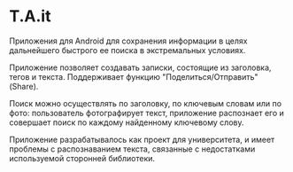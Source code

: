 # T.A.it
Приложения для Android для сохранения информации в целях дальнейшего быстрого ее поиска в экстремальных условиях.

Приложение позволяет создавать записки, состоящие из заголовка, тегов и текста. Поддерживает функцию "Поделиться/Отправить" (Share).

Поиск можно осуществлять по заголовку, по ключевым словам или по фото: пользователь фотографирует текст, приложение распознает его и 
совершает поиск по каждому найденному ключевому слову.


Приложение разрабатывалось как проект для университета, и имеет проблемы с распознаванием текста, связанные с недостатками используемой
сторонней библиотеки.
